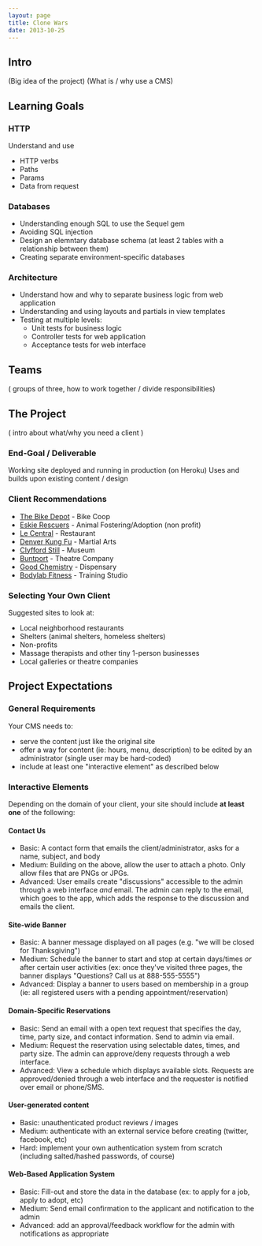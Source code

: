 ```yaml
---
layout: page
title: Clone Wars
date: 2013-10-25
---
```


## Intro

(Big idea of the project)
(What is / why use a CMS)

## Learning Goals

### HTTP

Understand and use

* HTTP verbs
* Paths
* Params
* Data from request

### Databases

* Understanding enough SQL to use the Sequel gem
* Avoiding SQL injection
* Design an elemntary database schema (at least 2 tables with a relationship between them)
* Creating separate environment-specific databases

### Architecture

* Understand how and why to separate business logic from web application
* Understanding and using layouts and partials in view templates
* Testing at multiple levels:
    * Unit tests for business logic
    * Controller tests for web application
    * Acceptance tests for web interface

## Teams

( groups of three, how to work together / divide responsibilities)

## The Project

( intro about what/why you need a client )

### End-Goal / Deliverable

Working site deployed and running in production (on Heroku)
Uses and builds upon existing content / design

### Client Recommendations

* [The Bike Depot](http://www.thebikedepot.org/) - Bike Coop
* [Eskie Rescuers](http://www.eskierescuers.org/) - Animal Fostering/Adoption (non profit)
* [Le Central](http://www.lecentral.com/) - Restaurant
* [Denver Kung Fu](http://kungfudenver.com/) - Martial Arts
* [Clyfford Still](http://www.clyffordstillmuseum.org/) - Museum
* [Buntport](http://www.buntport.com/) - Theatre Company
* [Good Chemistry](http://goodchem.org/) - Dispensary
* [Bodylab Fitness](http://bodylabfitness.com/) - Training Studio

### Selecting Your Own Client

Suggested sites to look at:

* Local neighborhood restaurants
* Shelters (animal shelters, homeless shelters)
* Non-profits
* Massage therapists and other tiny 1-person businesses
* Local galleries or theatre companies

## Project Expectations

### General Requirements

Your CMS needs to:

* serve the content just like the original site
* offer a way for content (ie: hours, menu, description) to be edited by an administrator (single user may be hard-coded)
* include at least one "interactive element" as described below

### Interactive Elements

Depending on the domain of your client, your site should include **at least one** of the following:

#### Contact Us

* Basic: A contact form that emails the client/administrator, asks for a name, subject, and body
* Medium: Building on the above, allow the user to attach a photo. Only allow files that are PNGs or JPGs.
* Advanced: User emails create "discussions" accessible to the admin through a web interface *and* email. The admin can reply to the email, which goes to the app, which adds the response to the discussion and emails the client.

#### Site-wide Banner

* Basic: A banner message displayed on all pages (e.g. "we will be closed for Thanksgiving")
* Medium: Schedule the banner to start and stop at certain days/times *or* after certain user activities (ex: once they've visited three pages, the banner displays "Questions? Call us at 888-555-5555")
* Advanced: Display a banner to users based on membership in a group (ie: all registered users with a pending appointment/reservation)

#### Domain-Specific Reservations

* Basic: Send an email with a open text request that specifies the day, time, party size, and contact information. Send to admin via email.
* Medium: Request the reservation using selectable dates, times, and party size. The admin can approve/deny requests through a web interface.
* Advanced: View a schedule which displays available slots. Requests are approved/denied through a web interface and the requester is notified over email or phone/SMS.

#### User-generated content

* Basic: unauthenticated product reviews / images
* Medium: authenticate with an external service before creating (twitter, facebook, etc)
* Hard: implement your own authentication system from scratch (including salted/hashed passwords, of course)

#### Web-Based Application System

* Basic: Fill-out and store the data in the database (ex: to apply for a job, apply to adopt, etc)
* Medium: Send email confirmation to the applicant and notification to the admin
* Advanced: add an approval/feedback workflow for the admin with notifications as appropriate
